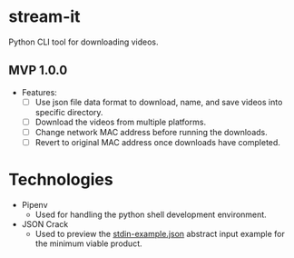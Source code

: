# stream-it

Python CLI tool for downloading videos.

## MVP 1.0.0

- Features:
  - [ ] Use json file data format to download, name, and save videos into specific directory.
  - [ ] Download the videos from multiple platforms.
  - [ ] Change network MAC address before running the downloads.
  - [ ] Revert to original MAC address once downloads have completed.

# Technologies

- Pipenv
  - Used for handling the python shell development environment.
- JSON Crack
  - Used to preview the [stdin-example.json]("./stdin-example.json") abstract input example for the minimum viable product.
